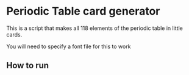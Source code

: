 # Periodic Table card generator
This is a script that makes all 118 elements of the periodic table in little cards.

You will need to specify a font file for this to work
## How to run
